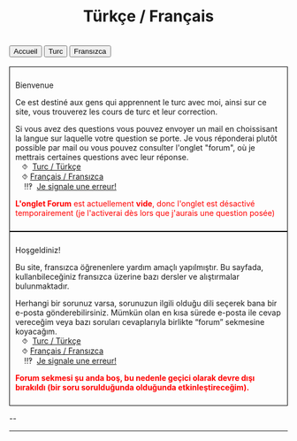 <html>
 <title>Mathématiques</title>
 <head>
    <meta charset="utf-8"/>
    <link href="style.css" rel="stylesheet" type="text/css"/>
    <meta name="viewport" content="width=device-width, initial-scale=1">
    <link rel="stylesheet" href="https://www.w3schools.com/w3css/4/w3.css">
    <meta name="viewport" content="width=device-width, initial-scale=1" />
    <link rel="stylesheet" href="https://www.w3schools.com/w3css/4/w3.css" />
   </head>
  <body onload="body()">
     <center><h1 id="h1">Türkçe / Français </h1></center>
      <br>
      <div class="w3-bar w3-black">
        <button class="w3-bar-item w3-button" onclick="openCity('Ac')">Accueil</button>
        <button class="w3-bar-item w3-button" onclick="openCity('turc')">Turc</button>
        <button class="w3-bar-item w3-button" onclick="openCity('français')">Fransızca</button>
        <!-- <button class="w3-bar-item w3-button" onclick="openCity('Info')">Informatique</button>
        <button class="w3-bar-item w3-button" onclick="openCity('Forum')">Forum</button>-->
      </div>
   <div id="Ac" class="w3-container city" >
    <br>
     <div style="border: 1px solid black; padding: 10px;">
      <p id="para2">Bienvenue</p>
      <p id="para3">Ce est destiné aux gens qui apprennent le turc avec moi, ainsi sur ce site, vous trouverez les cours de turc et leur correction.</p>
       <div id="center">
       <p id="para33">Si vous avez des questions vous pouvez envoyer un mail en choissisant la langue sur laquelle votre question se porte. Je vous réponderai plutôt possible par mail ou vous pouvez consulter l'onglet "forum", où je mettrais certaines questions avec leur réponse. 
       <br>&nbsp;&nbsp;&nbsp;⯑ &nbsp;<a title="Question" href="mailto:ozcelebialican2005@gmail.com?subject=J'ai une question%5BMat%5D&body=J'ai%20une%20question%20sur%20le%20turc%20(ne%20changez%20pas%20l'objet%20du%20mail).">Turc / Türkçe</a>
       <br>&nbsp;&nbsp;&nbsp;⯑&nbsp;<a title="Question" href="mailto:ozcelebialican2005@gmail.com?subject=J'ai une question%5BFR%5D&body=Ma%20question%20se%20porte%20sur%20le%20français%20 (ne%20changez%20pas%20l'objet%20du%20mail).">Français / Fransızca</a>
       <br> &nbsp;&nbsp;&nbsp; ‼‽ &nbsp;<a title="Signaler une erreur" href="mailto:ozcelebialican2005@gmail.com?subject=%5BErreur%5D&body=Ma%20question%20se%20porte%20sur%20le%20français%20 (ne%20changez%20pas%20l'objet%20du%20mail).%0ADans%20l'onglet:%0ANom%20du%20fichier:%0AErreur:">Je signale une erreur!</a>
       </p></div>
       <p><font style="color:red"><b>L'onglet Forum</b> est actuellement <b>vide</b>, donc l'onglet est désactivé temporairement (je l'activerai dès lors que j'aurais une question posée)</font></p>
     </div>
     <div style="border: 1px solid black; padding: 10px;">
        <p id="para2">Hoşgeldiniz!</p>
        <p id="para3">Bu site, fransızca öğrenenlere yardım amaçlı yapılmıştır. Bu sayfada,  kullanbileceğiniz fransızca üzerine bazı dersler ve alıştırmalar bulunmaktadır.</p>
        <div id="center">
          <p id="para33">Herhangi bir sorunuz varsa, sorunuzun ilgili olduğu dili seçerek bana bir e-posta gönderebilirsiniz. Mümkün olan en kısa sürede e-posta ile cevap vereceğim veya bazı soruları cevaplarıyla birlikte  “forum” sekmesine koyacağım. 
          <br>&nbsp;&nbsp;&nbsp;⯑ &nbsp;<a title="Question" href="mailto:ozcelebialican2005@gmail.com?subject=J'ai une question%5BMat%5D&b   body=J'ai%20une%20question%20sur%20le%20turc%20(ne%20changez%20pas%20l'objet%20du%20mail).">Turc / Türkçe</a>
          <br>&nbsp;&nbsp;&nbsp;⯑&nbsp;<a title="Question" href="mailto:ozcelebialican2005@gmail.com?subject=J'ai une question%5BFR%5D&body=Ma%20question%20se%20porte%20sur%20le%20français%20 (ne%20changez%20pas%20l'objet%20du%20mail).">Français / Fransızca</a>
          <br> &nbsp;&nbsp;&nbsp; ‼‽ &nbsp;<a title="Signaler une erreur" href="mailto:ozcelebialican2005@gmail.com?subject=%5BErreur%5D&body=Ma%20question%20se%20porte%20sur%20le%20français%20 (ne%20changez%20pas%20l'objet%20du%20mail).%0ADans%20l'onglet:%0ANom%20du%20fichier:%0AErreur:">Je signale une erreur!</a>
        </p></div>
       <p><font style="color:red"><b>Forum sekmesi şu anda boş, bu nedenle geçici olarak devre dışı bırakıldı (bir soru sorulduğunda olduğunda etkinleştireceğim).</b></font></p>
       </div>
     <p>--</p> 
    <hr>
 </div>

 <div id="turc" class="w3-container city"  style="display:none">
   <p id="para1">Turc / Türkçe </p>
   <p id="para3"><a href="tr/cdt.pdf" dowload="" target="_blank"><font style="color:#0000FF;"><u>Cahier de Texte</u></font>  </a>et  <a href="tr/proverbes.pdf" dowload="" target="_blank"><font style="color:#0000FF;"><u>Proverbes</u></font></a>  . </p>
   <p id="para6">📁Français VS Turc </p>
   <ul>
        <li><a href="tr/FrvsTr(fr).pdf" dowload="" target="_blank"><p id="para4">📄 Français VS Turc  </p></a></li>
    </ul>
    <p id="para6">📁 Se présenter / kendini tanıtma</p>
      <ul>
        <li><a href="mat/ " dowload="" target="_blank"><p id="para4">📄 Se présenter  </p></a></li>
        <!--<li><a href="mat/6e/Chp1/    " dowload="" target="_blank"><p id="para4">📄   TD-</p></a></li>
        <li><a href="mat/6e/Chp1/    " dowload="" target="_blank"><p id="para4">📄   Correction-TD-</p></a></li>
        <li><a href="mat/6e/Chp1/    " dowload="" target="_blank"><p id="para4">📄   </p></a></li>-->
    </ul>
    <p id="para6">📁 Petit déjeuner / Kahvaltı</p>
     <ul>
        <li><a href="tr/kahvalti.pdf " dowload="" target="_blank"><p id="para4">📄  Kahvaltı  </p></a></li>
        <!--<li><a href="mat/6e/Chp1/    " dowload="" target="_blank"><p id="para4">📄   </p></a></li>
        <li><a href="mat/6e/Chp1/    " dowload="" target="_blank"><p id="para4">📄   </p></a></li>
        <li><a href="mat/6e/Chp1/    " dowload="" target="_blank"><p id="para4">📄   </p></a></li>-->
    </ul>
    <p id="para6">📁 La journée et loisir / Günlük aktiviteler ve hobiler</p>
     <ul>
        <li><a href="tr/gnlk.pdf   " dowload="" target="_blank"><p id="para4">📄  Ma journée </p></a></li>
        <li><a href="tr/hobi.pdf   " dowload="" target="_blank"><p id="para4">📄  Les loisirs </p></a></li>
        <li><a href="tr/kenan.pdf " dowload="" target="_blank"><p id="para4">📄 Activité 1: Kenan  </p></a></li>
        <li><a href="tr/ezgi.pdf " dowload="" target="_blank"><p id="para4">📄  Activité 2: Ezgi </p></a></li>
    </ul>
    <p id="para6">📁 Les chiffres /  Sayılar</p>
     <ul>
        <li><a href="tr/syl.pdf   " dowload="" target="_blank"><p id="para4">📄 Les chiffres et les nombres </p></a></li>
       <!-- <li><a href="mat/6e/Chp1/    " dowload="" target="_blank"><p id="para4">📄   TD-</p></a></li>
        <li><a href="mat/6e/Chp1/    " dowload="" target="_blank"><p id="para4">📄   Correction-TD-</p></a></li>
        <li><a href="mat/6e/Chp1/    " dowload="" target="_blank"><p id="para4">📄   </p></a></li>-->
    </ul>
    <p id="para6">📁 Saison; fruit et légumes / Mevsimler ; Meyve ve sebzeler</p>
     <ul>
        <li><a href="mat/6e/Chp1/    " dowload="" target="_blank"><p id="para4">📄 à venir   </p></a></li>
        <!--<li><a href="mat/6e/Chp1/    " dowload="" target="_blank"><p id="para4">📄   TD-</p></a></li>
        <li><a href="mat/6e/Chp1/    " dowload="" target="_blank"><p id="para4">📄   Correction-TD-</p></a></li>
        <li><a href="mat/6e/Chp1/    " dowload="" target="_blank"><p id="para4">📄   </p></a></li>-->
    </ul>
    <p id="para6">📁 Grammaire /  dil bilgisi</p>
     <ul>
        <li><a href="tr/fiil.pdf" dowload="" target="_blank"><p id="para4">📄 Conjugaison - Présent </p></a></li>
        <li><a href="tr/e.pdf " dowload="" target="_blank"><p id="para4">📄  directif "à" et l'ablatif "de"</p></a></li>
        <!--<li><a href="mat/6e/Chp1/    " dowload="" target="_blank"><p id="para4">📄   Correction-TD-</p></a></li>
        <li><a href="mat/6e/Chp1/    " dowload="" target="_blank"><p id="para4">📄   </p></a></li>-->
    </ul>
   <hr> 
 </div>

 <div id="français" class="w3-container city"  style="display:none">
   <p id="para1">Fransızca / Français </p>
   <p id="para3"><a href="fr/ctd.pdf" dowload="" target="_blank"><font style="color:#0000FF;"><u> Ajanda</u></font>  </a>ve  <a href="fr/proverbe.pdf" dowload="" target="_blank"><font style="color:#0000FF;"><u> deyimler</u></font></a>  . </p>
    <p id="para6">📁 Cümle yapısı</p>
      <ul>
        <li><a href="fr/FrvsTr.pdf" dowload="" target="_blank"><p id="para4">📄 Türkçe VS Fransızca   </p></a></li>
        <!--<li><a href="mat/6e/Chp1/    " dowload="" target="_blank"><p id="para4">📄   TD-</p></a></li>
        <li><a href="mat/6e/Chp1/    " dowload="" target="_blank"><p id="para4">📄   Correction-TD-</p></a></li>
        <li><a href="mat/6e/Chp1/    " dowload="" target="_blank"><p id="para4">📄   </p></a></li>-->
    </ul>
    <p id="para6">📁 Kendimi tanıtıyorum</p>
      <ul>
        <li><a href="fr/1    " dowload="" target="_blank"><p id="para4">📄 Fransızca kendini tanıtma   </p></a></li>
        <li><a href="fr    " dowload="" target="_blank"><p id="para4">📄   </p></a></li>
        <li><a href="mat/6e/Chp1/    " dowload="" target="_blank"><p id="para4">📄   </p></a></li>
        <li><a href="mat/6e/Chp1/    " dowload="" target="_blank"><p id="para4">📄   </p></a></li>
    </ul>
    <p id="para6">📁 Cümle yapısı</p>
    <!-- <ul>
        <li><a href="mat/6e/Chp1/    " dowload="" target="_blank"><p id="para4">📄   </p></a></li>
        <li><a href="mat/6e/Chp1/    " dowload="" target="_blank"><p id="para4">📄   </p></a></li>
        <li><a href="mat/6e/Chp1/    " dowload="" target="_blank"><p id="para4">📄   </p></a></li>
        <li><a href="mat/6e/Chp1/    " dowload="" target="_blank"><p id="para4">📄   </p></a></li>
    </ul>-->
   <hr> 
 </div>



















 <script>
 function openCity(cityName) {
  var i;
  var x = document.getElementsByClassName("city");
  for (i = 0; i < x.length; i++) {
    x[i].style.display = "none";  
  }
  document.getElementById(cityName).style.display = "block";  
 }
 </script>
  <script>
 function myFunction(id) {
  var x = document.getElementById(id);
  if (x.className.indexOf("w3-show") == -1) {
    x.className += " w3-show";
    x.previousElementSibling.className = 
    x.previousElementSibling.className.replace("w3-white", "w3-yellow");
  } else { 
    x.className = x.className.replace(" w3-show", "");
    x.previousElementSibling.className = 
    x.previousElementSibling.className.replace("w3-yellow", "w3-white");
  }
 }
 </script>